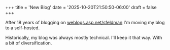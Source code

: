 +++
title = 'New Blog'
date = '2025-10-20T21:50:50-06:00'
draft = false
+++

After 18 years of blogging on [weblogs.asp.net/sfeldman](https://weblogs.asp.net/sfeldman) I'm moving my blog to a self-hosted.

Historically, my blog was always mostly technical. I'll keep it that way. With a bit of diversification. 